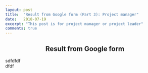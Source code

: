 ```yaml
---
layout: post
title:  "Result from Google form (Part 3): Project manager"
date:   2018-07-19
excerpt: "This post is for project manager or project leader"
comments: true
---
```

<script src="https://ajax.googleapis.com/ajax/libs/jquery/3.3.1/jquery.min.js"></script>
<script src="https://code.highcharts.com/highcharts.js"></script>
<script src="https://code.highcharts.com/modules/exporting.js"></script>
<script src="https://code.highcharts.com/modules/export-data.js"></script>
<link rel="stylesheet" href="{{ "/assets/css/table.css" | absolute_url }}">
<link rel="stylesheet" href="{{ "/assets/css/chart.css" | absolute_url }}">

<h2 style="text-align:center;">Result from Google form</h2>
<div id="content">
  <div class="chart" id="7-2"></div>
  sdfdfdf
  <div class="spacer"></div>
  <div class="chart" id="8-2"></div>
  dfdf
  <div class="spacer"></div>
  <div class="chart" id="8-4"></div>
</div>
<script src="{{ "/assets/js/chart/03.js" | absolute_url }}"></script>

